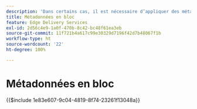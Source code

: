 ```yaml
---
description: 'Dans certains cas, il est nécessaire d’appliquer des métadonnées en masse à un site web. Cas d’utilisation courants :'
title: Métadonnées en bloc
feature: Edge Delivery Services
exl-id: 2d56c4e9-1a0f-470b-8c42-bc48f61ea3eb
source-git-commit: 11f721b4a617c99e30329d7196f42d7b48067f1b
workflow-type: ht
source-wordcount: '22'
ht-degree: 100%

---
```


# Métadonnées en bloc

{{$include 1e83e607-9c04-4819-8f74-23261f13048a}}


